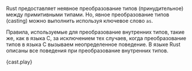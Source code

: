 Rust предоставляет неявное преобразование типов (принудительное) между примитивными типами.
Но, явное преобразование типов (casting) можно выполнить используя ключевое слово `as`.

Правила, используемые для преобразование внутренних типов, такие же, как в языка C,
за исключением тех случаев, когда преобразование типов в языка C вызываем неопределенное поведение.
В языке Rust описаны все поведения при преобразование внутренних типов.

{cast.play}
